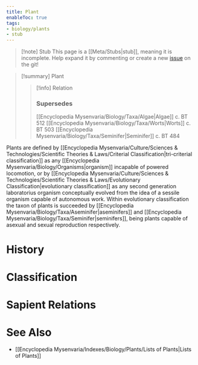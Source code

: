 ```yaml
---
title: Plant
enableToc: true
tags:
- biology/plants
- stub
---
```


> [!note] Stub
> This page is a [[Meta/Stubs|stub]], meaning it is incomplete. Help expand it by commenting or create a new [issue](https://github.com/RagtimeGal/quartz--encyclopedia-mysenvaria/issues/new/choose) on the git!


> [!summary] Plant
> > [!info] Relation
> > ### Supersedes
> > [[Encyclopedia Mysenvaria/Biology/Taxa/Algae|Algae]] c. BT 512
> > [[Encyclopedia Mysenvaria/Biology/Taxa/Worts|Worts]] c. BT 503
> > [[Encyclopedia Mysenvaria/Biology/Taxa/Seminifer|Seminifer]] c. BT 484

Plants are defined by [[Encyclopedia Mysenvaria/Culture/Sciences & Technologies/Scientific Theories & Laws/Criterial Classification|tri-criterial classification]] as any [[Encyclopedia Mysenvaria/Biology/Organisms|organism]] incapable of powered locomotion, or by [[Encyclopedia Mysenvaria/Culture/Sciences & Technologies/Scientific Theories & Laws/Evolutionary Classification|evolutionary classification]] as any second generation laboratorius organism conceptually evolved from the idea of a sessile organism capable of autonomous work. Within evolutionary classification the taxon of plants is succeeded by [[Encyclopedia Mysenvaria/Biology/Taxa/Aseminifer|aseminifers]] and [[Encyclopedia Mysenvaria/Biology/Taxa/Seminifer|seminifers]], being plants capable of asexual and sexual reproduction respectively.
# History

# Classification

# Sapient Relations

# See Also
- [[Encyclopedia Mysenvaria/Indexes/Biology/Plants/Lists of Plants|Lists of Plants]]